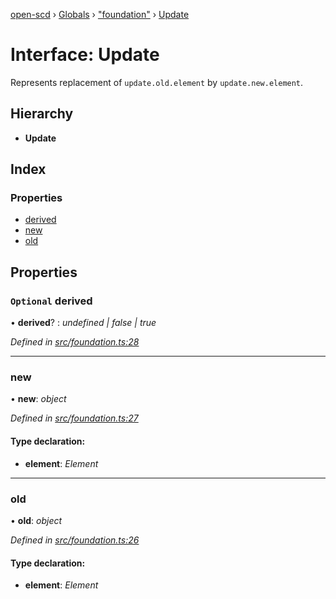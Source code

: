 [open-scd](../README.md) › [Globals](../globals.md) › ["foundation"](../modules/_foundation_.md) › [Update](_foundation_.update.md)

# Interface: Update

Represents replacement of `update.old.element` by `update.new.element`.

## Hierarchy

* **Update**

## Index

### Properties

* [derived](_foundation_.update.md#optional-derived)
* [new](_foundation_.update.md#new)
* [old](_foundation_.update.md#old)

## Properties

### `Optional` derived

• **derived**? : *undefined | false | true*

*Defined in [src/foundation.ts:28](https://github.com/openscd/open-scd/blob/c3ac6a3/src/foundation.ts#L28)*

___

###  new

• **new**: *object*

*Defined in [src/foundation.ts:27](https://github.com/openscd/open-scd/blob/c3ac6a3/src/foundation.ts#L27)*

#### Type declaration:

* **element**: *Element*

___

###  old

• **old**: *object*

*Defined in [src/foundation.ts:26](https://github.com/openscd/open-scd/blob/c3ac6a3/src/foundation.ts#L26)*

#### Type declaration:

* **element**: *Element*
